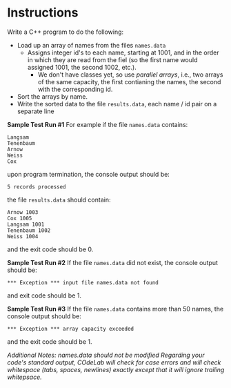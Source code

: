 # Instructions

Write a C++ program to do the following:

- Load up an array of names from the files `names.data`
  - Assigns integer id's to each name, starting at 1001, and in the order in which they are read from the fiel (so the first name would assigned 1001, the second 1002, etc.).
    - We don't have classes yet, so use *parallel arrays*, i.e., two arrays of the same capacity, the first contianing the names, the second with the corresponding id.
- Sort the arrays by name.
- Write the sorted data to the file `results.data`, each name / id pair on a separate line

**Sample Test Run #1**
For example if the file `names.data` contains:

```plaintext
Langsam
Tenenbaum
Arnow
Weiss
Cox
```

upon program termination, the console output should be:

```plaintext
5 records processed
```

the file `results.data` should contain:

```plaintext
Arnow 1003
Cox 1005
Langsam 1001
Tenenbaum 1002
Weiss 1004
```

and the exit code should be 0.

**Sample Test Run #2**
If the file `names.data` did not exist, the console output should be:

```plaintext
*** Exception *** input file names.data not found
```

and exit code should be 1.

**Sample Test Run #3**
If the file `names.data` contains more than 50 names, the console output should be:

```plaintext
*** Exception *** array capacity exceeded
```

and the exit code should be 1.

*Additional Notes:*
*names.data should not be modified*
*Regarding your code's standard output, COdeLab will check for case errors and will check whitespace (tabs, spaces, newlines) exactly except that it will ignore trailing whitepsace.*